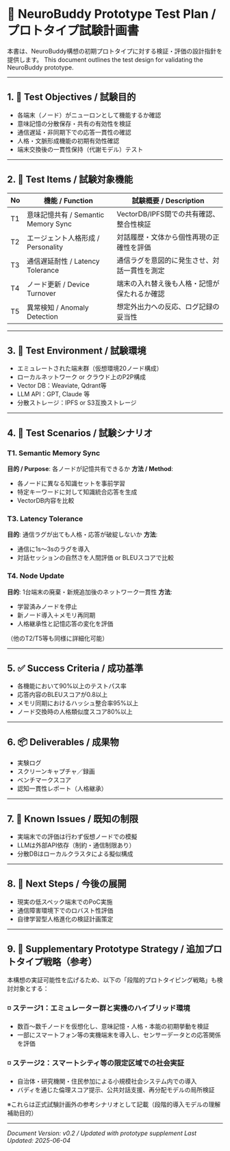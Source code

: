 # 🧪 NeuroBuddy Prototype Test Plan / プロトタイプ試験計画書

本書は、NeuroBuddy構想の初期プロトタイプに対する検証・評価の設計指針を提供します。
This document outlines the test design for validating the NeuroBuddy prototype.

---

## 1. 🎯 Test Objectives / 試験目的

* 各端末（ノード）がニューロンとして機能するか確認
* 意味記憶の分散保存・共有の有効性を検証
* 通信遅延・非同期下での応答一貫性の確認
* 人格・文脈形成機能の初期有効性確認
* 端末交換後の一貫性保持（代謝モデル）テスト

---

## 2. 🧩 Test Items / 試験対象機能

| No | 機能 / Function                 | 試験概要 / Description         |
| -- | ----------------------------- | -------------------------- |
| T1 | 意味記憶共有 / Semantic Memory Sync | VectorDB/IPFS間での共有確認、整合性検証 |
| T2 | エージェント人格形成 / Personality      | 対話履歴・文体から個性再現の正確性を評価       |
| T3 | 通信遅延耐性 / Latency Tolerance    | 通信ラグを意図的に発生させ、対話一貫性を測定     |
| T4 | ノード更新 / Device Turnover       | 端末の入れ替え後も人格・記憶が保たれるか確認     |
| T5 | 異常検知 / Anomaly Detection      | 想定外出力への反応、ログ記録の妥当性         |

---

## 3. 🧪 Test Environment / 試験環境

* エミュレートされた端末群（仮想環境20ノード構成）
* ローカルネットワーク or クラウド上のP2P構成
* Vector DB：Weaviate, Qdrant等
* LLM API：GPT, Claude 等
* 分散ストレージ：IPFS or S3互換ストレージ

---

## 4. 📝 Test Scenarios / 試験シナリオ

### T1. Semantic Memory Sync

**目的 / Purpose**: 各ノードが記憶共有できるか
**方法 / Method**:

* 各ノードに異なる知識セットを事前学習
* 特定キーワードに対して知識統合応答を生成
* VectorDB内容を比較

### T3. Latency Tolerance

**目的**: 通信ラグが出ても人格・応答が破綻しないか
**方法**:

* 通信に1s〜3sのラグを導入
* 対話セッションの自然さを人間評価 or BLEUスコアで比較

### T4. Node Update

**目的**: 1台端末の廃棄・新規追加後のネットワーク一貫性
**方法**:

* 学習済みノードを停止
* 新ノード導入＋メモリ再同期
* 人格継承性と記憶応答の変化を評価

（他のT2/T5等も同様に詳細化可能）

---

## 5. ✅ Success Criteria / 成功基準

* 各機能において90%以上のテストパス率
* 応答内容のBLEUスコアが0.8以上
* メモリ同期におけるハッシュ整合率95%以上
* ノード交換時の人格類似度スコア80%以上

---

## 6. 📦 Deliverables / 成果物

* 実験ログ
* スクリーンキャプチャ／録画
* ベンチマークスコア
* 認知一貫性レポート（人格継承）

---

## 7. 🚧 Known Issues / 既知の制限

* 実端末での評価は行わず仮想ノードでの模擬
* LLMは外部API依存（制約・通信制限あり）
* 分散DBはローカルクラスタによる擬似構成

---

## 8. 🔄 Next Steps / 今後の展開

* 現実の低スペック端末でのPoC実施
* 通信障害環境下でのロバスト性評価
* 自律学習型人格進化の検証計画策定

---

## 9. 🧪 Supplementary Prototype Strategy / 追加プロトタイプ戦略（参考）

本構想の実証可能性を広げるため、以下の「段階的プロトタイピング戦略」も検討対象とする：

### ◽ ステージ1：エミュレーター群と実機のハイブリッド環境

* 数百〜数千ノードを仮想化し、意味記憶・人格・本能の初期挙動を検証
* 一部にスマートフォン等の実機端末を導入し、センサーデータとの応答関係を評価

### ◽ ステージ2：スマートシティ等の限定区域での社会実証

* 自治体・研究機関・住民参加による小規模社会システム内での導入
* バディを通じた倫理スコア提示、公共対話支援、再分配モデルの局所検証

※これらは正式試験計画外の参考シナリオとして記載（段階的導入モデルの理解補助目的）

---

*Document Version: v0.2 / Updated with prototype supplement*
*Last Updated: 2025-06-04*

